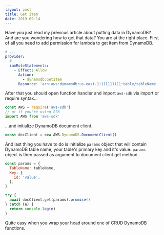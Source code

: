 ```yaml
---
layout: post
title: Get item
date: 2019-09-14
---
```


Have you just read my previous article about putting data in DynamoDB? And are you wondering how to get that data? You are at the right place. First of all you need to add permission for lambda to get item from DynamoDB.

```yaml
# ...
provider:
  # ...
  iamRoleStatements:
    - Effect: Allow
      Action:
        - dynamodb:GetItem
      Resource: 'arn:aws:dynamodb:us-east-1:111111111:table/tableName'
```

After that you should open function handler and import `aws-sdk` via import or require syntax...

```js
const AWS = require('aws-sdk')
// or if you're using ES6
import AWS from 'aws-sdk'
```

...and initialize DynamoDB document client.

```js
const docClient = new AWS.DynamoDB.DocumentClient()
```

And last thing you have to do is initialize `params` object that will contain DynamoDB table name, your table's primary key and it's value. `params` object is then passed as argument to document client get method.

```js
const params = {
  TableName: tableName,
  Key: {
    id: 'value',
  },
}

try {
  await docClient.get(params).promise()
} catch (e) {
  return console.log(e)
}
```

Quite easy when you wrap your head around one of CRUD DynamoDB functions.
